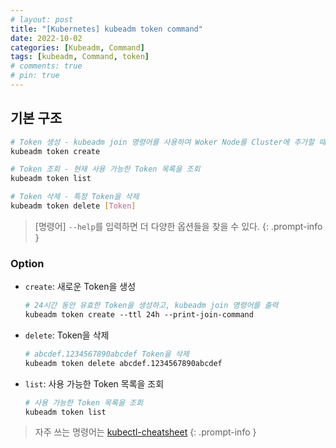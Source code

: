 ```yaml
---
# layout: post
title: "[Kubernetes] kubeadm token command"
date: 2022-10-02
categories: [Kubeadm, Command]
tags: [kubeadm, Command, token]
# comments: true
# pin: true
---
```


## 기본 구조

```bash
# Token 생성 - kubeadm join 명령어를 사용하여 Woker Node를 Cluster에 추가할 때 사용
kubeadm token create

# Token 조회 - 현재 사용 가능한 Token 목록을 조회
kubeadm token list

# Token 삭제 - 특정 Token을 삭제
kubeadm token delete [Token]
```

> [명령어] `--help`를 입력하면 더 다양한 옵션들을 찾을 수 있다.
{: .prompt-info }

### Option

- `create`: 새로운 Token을 생성
    ```bash
    # 24시간 동안 유효한 Token을 생성하고, kubeadm join 명령어를 출력
    kubeadm token create --ttl 24h --print-join-command
    ```

- `delete`: Token을 삭제
    ```bash
    # abcdef.1234567890abcdef Token을 삭제
    kubeadm token delete abcdef.1234567890abcdef
    ```

- `list`: 사용 가능한 Token 목록을 조회
    ```bash
    # 사용 가능한 Token 목록을 조회
    kubeadm token list
    ```

> 자주 쓰는 명령어는 [kubectl-cheatsheet](https://kubernetes.io/docs/reference/kubectl/cheatsheet/)
{: .prompt-info }